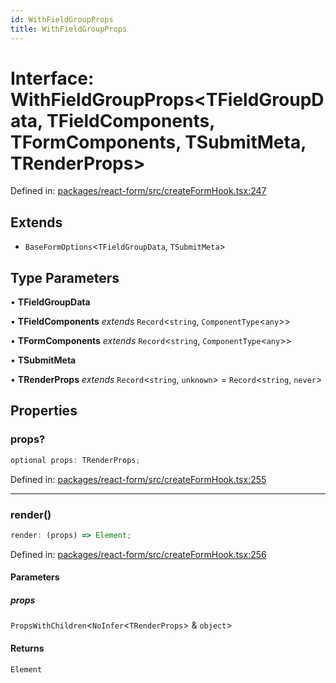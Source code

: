 ```yaml
---
id: WithFieldGroupProps
title: WithFieldGroupProps
---
```


<!-- DO NOT EDIT: this page is autogenerated from the type comments -->

# Interface: WithFieldGroupProps\<TFieldGroupData, TFieldComponents, TFormComponents, TSubmitMeta, TRenderProps\>

Defined in: [packages/react-form/src/createFormHook.tsx:247](https://github.com/TanStack/form/blob/main/packages/react-form/src/createFormHook.tsx#L247)

## Extends

- `BaseFormOptions`\<`TFieldGroupData`, `TSubmitMeta`\>

## Type Parameters

• **TFieldGroupData**

• **TFieldComponents** *extends* `Record`\<`string`, `ComponentType`\<`any`\>\>

• **TFormComponents** *extends* `Record`\<`string`, `ComponentType`\<`any`\>\>

• **TSubmitMeta**

• **TRenderProps** *extends* `Record`\<`string`, `unknown`\> = `Record`\<`string`, `never`\>

## Properties

### props?

```ts
optional props: TRenderProps;
```

Defined in: [packages/react-form/src/createFormHook.tsx:255](https://github.com/TanStack/form/blob/main/packages/react-form/src/createFormHook.tsx#L255)

***

### render()

```ts
render: (props) => Element;
```

Defined in: [packages/react-form/src/createFormHook.tsx:256](https://github.com/TanStack/form/blob/main/packages/react-form/src/createFormHook.tsx#L256)

#### Parameters

##### props

`PropsWithChildren`\<`NoInfer`\<`TRenderProps`\> & `object`\>

#### Returns

`Element`
